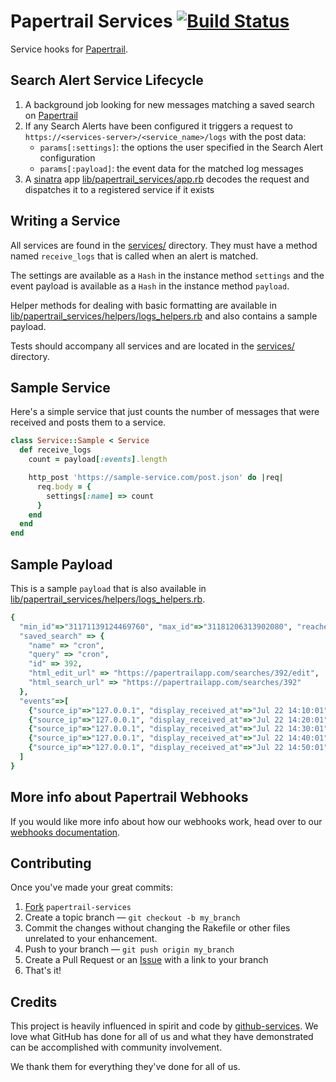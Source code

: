 Papertrail Services [![Build Status](https://travis-ci.org/papertrail/papertrail-services.svg?branch=master)](https://travis-ci.org/papertrail/papertrail-services)
===================

Service hooks for [Papertrail][].

Search Alert Service Lifecycle
------------------------------

1. A background job looking for new messages matching a saved search on
   [Papertrail][]
2. If any Search Alerts have been configured it triggers a request to
   `https://<services-server>/<service_name>/logs` with the post data:
   - `params[:settings]`: the options the user specified in the Search Alert configuration
   - `params[:payload]`: the event data for the matched log messages
3. A [sinatra][] app [lib/papertrail_services/app.rb][] decodes the request
   and dispatches it to a registered service if it exists


Writing a Service
-----------------

All services are found in the [services/][] directory. They must have a method
named `receive_logs` that is called when an alert is matched.

The settings are available as a `Hash` in the instance method `settings` and
the event payload is available as a `Hash` in the instance method `payload`.

Helper methods for dealing with basic formatting are available in
[lib/papertrail_services/helpers/logs_helpers.rb][] and also contains a sample
payload.

Tests should accompany all services and are located in the [services/][]
directory.


Sample Service
--------------

Here's a simple service that just counts the number of messages that were
received and posts them to a service.

```ruby
class Service::Sample < Service
  def receive_logs
    count = payload[:events].length

    http_post 'https://sample-service.com/post.json' do |req|
      req.body = {
        settings[:name] => count
      }
    end
  end
end
```

Sample Payload
--------------

This is a sample `payload` that is also available in [lib/papertrail_services/helpers/logs_helpers.rb][].

```ruby
{
  "min_id"=>"31171139124469760", "max_id"=>"31181206313902080", "reached_record_limit" => true, "frequency"=>"1 minute",
  "saved_search" => {
    "name" => "cron",
    "query" => "cron",
    "id" => 392,
    "html_edit_url" => "https://papertrailapp.com/searches/392/edit",
    "html_search_url" => "https://papertrailapp.com/searches/392"
  },
  "events"=>[
    {"source_ip"=>"127.0.0.1", "display_received_at"=>"Jul 22 14:10:01", "source_name"=>"alien", "facility"=>"Cron", "id"=>31171139124469760, "hostname"=>"alien", "program"=>"CROND", "message"=>"(root) CMD (/usr/lib/sa/sa1 -S DISK 1 1)", "severity"=>"Info", "source_id"=>6, "received_at"=>"2011-07-22T14:10:01-07:00"},
    {"source_ip"=>"127.0.0.1", "display_received_at"=>"Jul 22 14:20:01", "source_name"=>"alien", "facility"=>"Cron", "id"=>31173655908196352, "hostname"=>"alien", "program"=>"CROND", "message"=>"(root) CMD (/usr/lib/sa/sa1 -S DISK 1 1)", "severity"=>"Info", "source_id"=>6, "received_at"=>"2011-07-22T14:20:01-07:00"},
    {"source_ip"=>"127.0.0.1", "display_received_at"=>"Jul 22 14:30:01", "source_name"=>"alien", "facility"=>"Cron", "id"=>31176172704505856, "hostname"=>"alien", "program"=>"CROND", "message"=>"(root) CMD (/usr/lib/sa/sa1 -S DISK 1 1)", "severity"=>"Info", "source_id"=>6, "received_at"=>"2011-07-22T14:30:01-07:00"},
    {"source_ip"=>"127.0.0.1", "display_received_at"=>"Jul 22 14:40:01", "source_name"=>"alien", "facility"=>"Cron", "id"=>31178689513398272, "hostname"=>"alien", "program"=>"CROND", "message"=>"(root) CMD (/usr/lib/sa/sa1 -S DISK 1 1)", "severity"=>"Info", "source_id"=>6, "received_at"=>"2011-07-22T14:40:01-07:00"},
    {"source_ip"=>"127.0.0.1", "display_received_at"=>"Jul 22 14:50:01", "source_name"=>"alien", "facility"=>"Cron", "id"=>31181206313902080, "hostname"=>"alien", "program"=>"CROND", "message"=>"(root) CMD (/usr/lib/sa/sa1 -S DISK 1 1)", "severity"=>"Info", "source_id"=>6, "received_at"=>"2011-07-22T14:50:01-07:00"}
  ]
}
```

More info about Papertrail Webhooks
-----------------------------------

If you would like more info about how our webhooks work, head over to our
[webhooks documentation][].


Contributing
------------

Once you've made your great commits:

1. [Fork][fk] `papertrail-services`
2. Create a topic branch — `git checkout -b my_branch`
3. Commit the changes without changing the Rakefile or other files unrelated to your enhancement.
4. Push to your branch — `git push origin my_branch`
5. Create a Pull Request or an [Issue][is] with a link to your branch
6. That's it!


Credits
-------

This project is heavily influenced in spirit and code by [github-services][].
We love what GitHub has done for all of us and what they have demonstrated
can be accomplished with community involvement.

We thank them for everything they've done for all of us.

[lib/papertrail_services/app.rb]: https://github.com/papertrail/papertrail-services/blob/master/lib/papertrail_services/app.rb
[services/]: https://github.com/papertrail/papertrail-services/tree/master/services
[lib/papertrail_services/helpers/logs_helpers.rb]: https://github.com/papertrail/papertrail-services/blob/master/lib/papertrail_services/helpers/logs_helpers.rb
[test/]: https://github.com/papertrail/papertrail-services/tree/master/test
[github-services]: https://github.com/github/github-services/
[sinatra]: http://www.sinatrarb.com/
[fk]: https://help.github.com/articles/fork-a-repo
[is]: https://github.com/papertrail/papertrail-services/issues/
[Papertrail]: http://papertrailapp.com/
[webhooks documentation]: http://help.papertrailapp.com/kb/how-it-works/web-hooks
